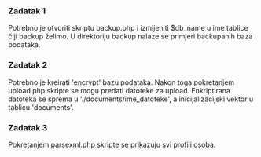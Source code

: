 ### Zadatak 1
Potrebno je otvoriti skriptu backup.php i izmijeniti $db_name u ime tablice čiji backup želimo. U direktoriju backup nalaze se primjeri backupanih baza podataka.

### Zadatak 2
Potrebno je kreirati 'encrypt' bazu podataka. Nakon toga pokretanjem upload.php skripte se mogu predati datoteke za upload.
Enkriptirana datoteka se sprema u './documents/ime_datoteke', a inicijalizacijski vektor u tablicu 'documents'.

### Zadatak 3
Pokretanjem parsexml.php skripte se prikazuju svi profili osoba.